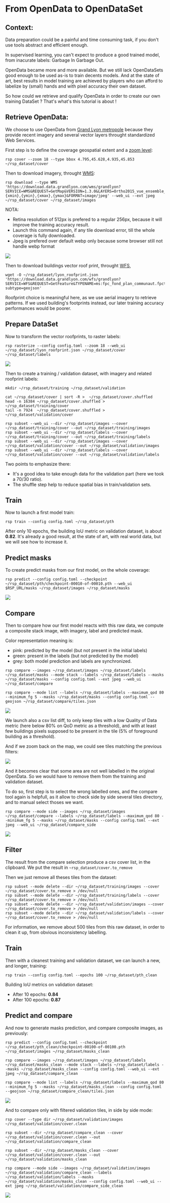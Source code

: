 # From OpenData to OpenDataSet


Context:
-------

Data preparation could be a painful and time consuming task, if you don't use tools abstract and efficient enough.

In supervised learning, you can't expect to produce a good trained model, from inacurate labels: Garbage In Garbage Out.

OpenData became more and more available. But we still lack OpenDataSets good enough to be used as-is to train decents models.
And at the state of art, best results in model training are achieved by players who can afford to labelize by (small) hands and with pixel accuracy their own dataset.

So how could we retrieve and qualify OpenData in order to create our own training DataSet ?
That's what's this tutorial is about !



Retrieve OpenData:
------------------

We choose to use OpenData from <a href="https://rdata-grandlyon.readthedocs.io/en/latest/">Grand Lyon metropole</a> because they provide recent imagery and several vector layers throught standardized Web Services.



First step is to define the coverage geospatial extent and a <a href="https://wiki.openstreetmap.org/wiki/Zoom_levels">zoom level</a>:

```
rsp cover --zoom 18 --type bbox 4.795,45.628,4.935,45.853  ~/rsp_dataset/cover
```


Then to download imagery, throught <a href="https://www.opengeospatial.org/standards/wms">WMS</a>:

```
rsp download --type WMS 'https://download.data.grandlyon.com/wms/grandlyon?SERVICE=WMS&REQUEST=GetMap&VERSION=1.3.0&LAYERS=Ortho2015_vue_ensemble_16cm_CC46&WIDTH=512&HEIGHT=512&CRS=EPSG:3857&BBOX={xmin},{ymin},{xmax},{ymax}&FORMAT=image/jpeg' --web_ui --ext jpeg ~/rsp_dataset/cover ~/rsp_dataset/images
```

NOTA:
- Retina resolution of 512px is prefered to a regular 256px, because it will improve the training accuracy result. 
- Launch this command again, if any tile download error, till the whole coverage is fully downloaded.
- Jpeg is prefered over default webp only because some browser still not handle webp format



<a href="http://www.datapink.tools/rsp/opendata_to_opendataset/images/"><img src="img/from_opendata_to_opendataset/images.png" /></a>


Then to download buildings vector roof print, throught <a href="https://www.opengeospatial.org/standards/wfs">WFS</a>, 

```
wget -O ~/rsp_dataset/lyon_roofprint.json 'https://download.data.grandlyon.com/wfs/grandlyon?SERVICE=WFS&REQUEST=GetFeature&TYPENAME=ms:fpc_fond_plan_communaut.fpctoit&VERSION=1.1.0&srsName=EPSG:4326&outputFormat=application/json; subtype=geojson'
```

Roofprint choice is meaningful here, as we use aerial imagery to retrieve patterns. If we used building's footprints instead, our later training accuracy performances would be poorer.




Prepare DataSet
----------------

Now to transform the vector roofprints, to raster labels:

```
rsp rasterize --config config.toml --zoom 18 --web_ui ~/rsp_dataset/lyon_roofprint.json ~/rsp_dataset/cover ~/rsp_dataset/labels
```

<a href="http://www.datapink.tools/rsp/opendata_to_opendataset/labels/"><img src="img/from_opendata_to_opendataset/labels.png" /></a>


Then to create a training / validation dataset, with imagery and related roofprint labels:

```
mkdir ~/rsp_dataset/training ~/rsp_dataset/validation

cat ~/rsp_dataset/cover | sort -R >  ~/rsp_dataset/cover.shuffled
head -n 16384 ~/rsp_dataset/cover.shuffled > ~/rsp_dataset/training/cover
tail -n 7924  ~/rsp_dataset/cover.shuffled > ~/rsp_dataset/validation/cover

rsp subset --web_ui --dir ~/rsp_dataset/images --cover ~/rsp_dataset/training/cover --out ~/rsp_dataset/training/images
rsp subset --web_ui --dir ~/rsp_dataset/labels --cover ~/rsp_dataset/training/cover --out ~/rsp_dataset/training/labels
rsp subset --web_ui --dir ~/rsp_dataset/images --cover ~/rsp_dataset/validation/cover --out ~/rsp_dataset/validation/images
rsp subset --web_ui --dir ~/rsp_dataset/labels --cover ~/rsp_dataset/validation/cover --out ~/rsp_dataset/validation/labels
```

Two points to emphasize there:
 - It's a good idea to take enough data for the validation part (here we took a 70/30 ratio).
 - The shuffle step help to reduce spatial bias in train/validation sets.


Train
-----

Now to launch a first model train:

```
rsp train --config config.toml ~/rsp_dataset/pth
```

After only 10 epochs, the building IoU metric on validation dataset, is about **0.82**. 
It's already a good result, at the state of art, with real world data, but we will see how to increase it.




Predict masks
-------------

To create predict masks from our first model, on the whole coverage:

```
rsp predict --config config.toml --checkpoint ~/rsp_dataset/pth/checkpoint-00010-of-00010.pth --web_ui $RSP_URL/masks ~/rsp_dataset/images ~/rsp_dataset/masks
```

<a href="http://www.datapink.tools/rsp/opendata_to_opendataset/masks/"><img src="img/from_opendata_to_opendataset/masks.png" /></a>


Compare
-------

Then to compare how our first model reacts with this raw data, we compute a composite stack image, with imagery, label and predicted mask.

Color representation meaning is:
 - pink: predicted by the model (but not present in the initial labels)
 - green: present in the labels (but not predicted by the model)
 - grey: both model prediction and labels are synchronized.




```
rsp compare --images ~/rsp_dataset/images ~/rsp_dataset/labels ~/rsp_dataset/masks --mode stack --labels ~/rsp_dataset/labels --masks ~/rsp_dataset/masks --config config.toml --ext jpeg --web_ui ~/rsp_dataset/compare

rsp compare --mode list --labels ~/rsp_dataset/labels --maximum_qod 80 --minimum_fg 5 --masks ~/rsp_dataset/masks --config config.toml --geojson ~/rsp_dataset/compare/tiles.json
```

<a href="http://www.datapink.tools/rsp/opendata_to_opendataset/compare/"><img src="img/from_opendata_to_opendataset/compare.png" /></a>

We launch also a csv list diff, to only keep tiles with a low Quality of Data metric (here below 80% on QoD metric as a threshold), and with at least few buildings pixels supposed to be present in the tile (5% of foreground building as a threshold).

And if we zoom back on the map, we could see tiles matching the previous filters:


<img src="img/from_opendata_to_opendataset/compare_zoom_out.png" />


And it becomes clear that some area are not well labelled in the original OpenData.
So we would have to remove them from the training and validation dataset.

To do so, first step is to select the wrong labelled ones, and the compare tool again is helpfull,
as it allow to check side by side several tiles directory, and to manual select thoses we want.

```
rsp compare --mode side --images ~/rsp_dataset/images ~/rsp_dataset/compare --labels ~/rsp_dataset/labels --maximum_qod 80 --minimum_fg 5 --masks ~/rsp_dataset/masks --config config.toml --ext jpeg --web_ui ~/rsp_dataset/compare_side
```

<a href="http://www.datapink.tools/rsp/opendata_to_opendataset/compare_side/"><img src="img/from_opendata_to_opendataset/compare_side.png" /></a>




Filter
------

The result from the compare selection produce a csv cover list, in the clipboard.
We put the result in `~rsp_dataset/cover.to_remove`

Then we just remove all theses tiles from the dataset:
```
rsp subset --mode delete --dir ~/rsp_dataset/training/images --cover ~/rsp_dataset/cover.to_remove > /dev/null
rsp subset --mode delete --dir ~/rsp_dataset/training/labels --cover ~/rsp_dataset/cover.to_remove > /dev/null
rsp subset --mode delete --dir ~/rsp_dataset/validation/images --cover ~/rsp_dataset/cover.to_remove > /dev/null
rsp subset --mode delete --dir ~/rsp_dataset/validation/labels --cover ~/rsp_dataset/cover.to_remove > /dev/null
```

For information, we remove about 500 tiles from this raw dataset, in order to clean it up, from obvious inconsistency labelling.


Train 
-----

Then with a cleanest training and validation dataset, we can launch a new, and longer, training:

```
rsp train --config config.toml --epochs 100 ~/rsp_dataset/pth_clean
```

Building IoU metrics on validation dataset:
 - After 10  epochs: **0.84** 
 - After 100 epochs: **0.87**
 
 

Predict and compare
-------------------

And now to generate masks prediction, and compare composite images, as previously:

```
rsp predict --config config.toml --checkpoint ~/rsp_dataset/pth_clean/checkpoint-00100-of-00100.pth ~/rsp_dataset/images ~/rsp_dataset/masks_clean

rsp compare --images ~/rsp_dataset/images ~/rsp_dataset/labels ~/rsp_dataset/masks_clean --mode stack --labels ~/rsp_dataset/labels --masks ~/rsp_dataset/masks_clean --config config.toml --web_ui --ext jpeg ~/rsp_dataset/compare_clean

rsp compare --mode list --labels ~/rsp_dataset/labels --maximum_qod 80 --minimum_fg 5 --masks ~/rsp_dataset/masks_clean --config config.toml --geojson ~/rsp_dataset/compare_clean/tiles.json
```

<a href="http://www.datapink.tools/rsp/opendata_to_opendataset/compare_clean/"><img src="img/from_opendata_to_opendataset/compare_clean.png" /></a>


And to compare only with filtered validation tiles, in side by side mode: 

```
rsp cover --type dir ~/rsp_dataset/validation/images  ~/rsp_dataset/validation/cover.clean

rsp subset --dir ~/rsp_dataset/compare_clean --cover ~/rsp_dataset/validation/cover.clean --out ~/rsp_dataset/validation/compare_clean

rsp subset --dir ~/rsp_dataset/masks_clean --cover ~/rsp_dataset/validation/cover.clean --out ~/rsp_dataset/validation/masks_clean

rsp compare --mode side --images ~/rsp_dataset/validation/images ~/rsp_dataset/validation/compare_clean --labels ~/rsp_dataset/validation/labels --masks ~/rsp_dataset/validation/masks_clean --config config.toml --web_ui --ext jpeg ~/rsp_dataset/validation/compare_side_clean
```

<a href="http://www.datapink.tools/rsp/opendata_to_opendataset/compare_side_clean/"><img src="img/from_opendata_to_opendataset/compare_side_clean.png" /></a>

